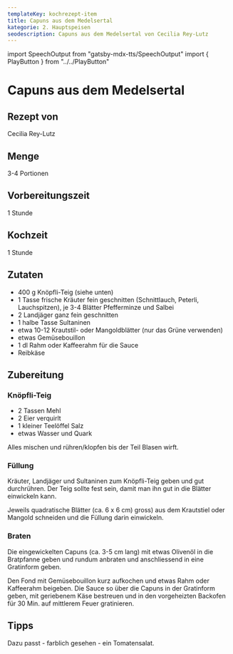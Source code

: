 ```yaml
---
templateKey: kochrezept-item
title: Capuns aus dem Medelsertal
kategorie: 2. Hauptspeisen
seodescription: Capuns aus dem Medelsertal von Cecilia Rey-Lutz
---
```

import SpeechOutput from "gatsby-mdx-tts/SpeechOutput"
import { PlayButton } from "../../PlayButton"

<SpeechOutput id="kochrezept-cecilia-rey-lutz-capuns" customPlayButton={PlayButton}>

# Capuns aus dem Medelsertal

## Rezept von

Cecilia Rey-Lutz

## Menge

3-4 Portionen

## Vorbereitungszeit

1 Stunde

## Kochzeit

1 Stunde

## Zutaten

* 400 g Knöpfli-Teig (siehe unten)
* 1 Tasse frische Kräuter fein geschnitten (Schnittlauch, Peterli,
  Lauchspitzen), je 3-4 Blätter Pfefferminze und Salbei
* 2 Landjäger ganz fein geschnitten
* 1 halbe Tasse Sultaninen
* etwa 10-12 Krautstil- oder Mangoldblätter (nur das Grüne verwenden)
* etwas Gemüsebouillon
* 1 dl Rahm oder Kaffeerahm für die Sauce
* Reibkäse

## Zubereitung

### Knöpfli-Teig

* 2 Tassen Mehl
* 2 Eier verquirlt
* 1 kleiner Teelöffel Salz
* etwas Wasser und Quark

Alles mischen und rühren/klopfen bis der Teil Blasen wirft. 

### Füllung
Kräuter, Landjäger und Sultaninen zum Knöpfli-Teig geben und gut durchrühren. Der Teig sollte fest sein, damit man ihn gut in die Blätter einwickeln kann. 

Jeweils quadratische Blätter (ca. 6 x 6 cm) gross) aus dem Krautstiel oder Mangold schneiden und die Füllung darin einwickeln. 

### Braten
Die eingewickelten Capuns (ca. 3-5 cm lang) mit etwas Olivenöl in die Bratpfanne geben und rundum anbraten und anschliessend in eine Gratinform geben. 

Den Fond mit Gemüsebouillon kurz aufkochen und etwas Rahm oder Kaffeerahm beigeben. Die Sauce so über die Capuns in der Gratinform geben, mit geriebenem Käse bestreuen und in den vorgeheizten Backofen für 30 Min. auf mittlerem Feuer gratinieren.

## Tipps 
Dazu passt - farblich gesehen - ein Tomatensalat.

</SpeechOutput>
